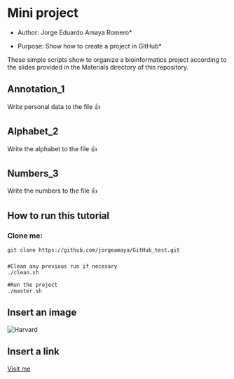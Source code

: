 # Mini project

* Author: Jorge Eduardo Amaya Romero*

* Purpose: Show how to create a project in GitHub*

These simple scripts show to organize a bioinformatics project according to the slides provided in the Materials directory of this repository.

## Annotation_1
Write personal data to the file :thumbsup:

## Alphabet_2
Write the alphabet to the file :thumbsup:

## Numbers_3
Write the numbers to the file :thumbsup:

## How to run this tutorial

### Clone me: 
```
git clone https://github.com/jorgeamaya/GitHub_test.git
```

###
```
#Clean any previous run if necesary
./clean.sh

#Run the project
./master.sh
```

## Insert an image
![Harvard](https://upload.wikimedia.org/wikipedia/commons/thumb/7/70/Harvard_University_logo.svg/600px-Harvard_University_logo.svg.png)

## Insert a link
[Visit me](https://github.com/jorgeamaya)
